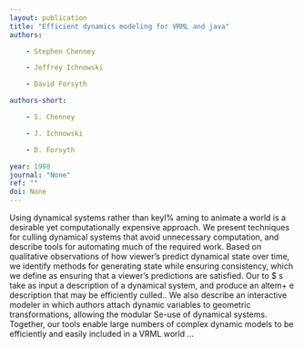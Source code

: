 ```yaml
---
layout: publication
title: "Efficient dynamics modeling for VRML and java"
authors:

    - Stephen Chenney

    - Jeffrey Ichnowski

    - David Forsyth

authors-short:

    - S. Chenney

    - J. Ichnowski

    - D. Forsyth

year: 1998
journal: "None"
ref: ""
doi: None
---
```


Using dynamical systems rather than keyl% aming to animate a world is a desirable yet computationally expensive approach. We present techniques for culling dynamical systems that avoid unnecessary computation, and describe tools for automating much of the required work. Based on qualitative observations of how viewer’s predict dynamical state over time, we identify methods for generating state while ensuring consistency, which we define as ensuring that a viewer’s predictions are satisfied. Our to $ s take as input a description of a dynamical system, and produce an altem+ e description that may be efficiently culled.. We also describe an interactive modeler in which authors attach dynamic variables to geometric transformations, allowing the modular Se-use of dynamical systems. Together, our tools enable large numbers of complex dynamic models to be efficiently and easily included in a VRML world …
    